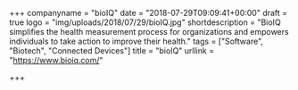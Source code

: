 +++
companyname = "bioIQ"
date = "2018-07-29T09:09:41+00:00"
draft = true
logo = "img/uploads/2018/07/29/bioIQ.jpg"
shortdescription = "BioIQ simplifies the health measurement process for organizations and empowers individuals to take action to improve their health."
tags = ["Software", "Biotech", "Connected Devices"]
title = "bioIQ"
urllink = "https://www.bioiq.com/"

+++
